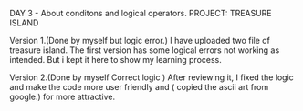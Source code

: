 DAY 3 - About conditons and logical operators.
PROJECT: TREASURE ISLAND


Version 1.(Done by myself but logic error.)
I  have uploaded two file of treasure island. The first version has some logical errors not working as intended. But i kept it here to show my learning process.

Version 2.(Done by myself  Correct logic )
After reviewing it, I fixed the logic and make the code more user friendly and ( copied the ascii art from google.) for more attractive.
